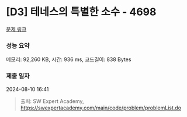 # [D3] 테네스의 특별한 소수 - 4698 

[문제 링크](https://swexpertacademy.com/main/code/problem/problemDetail.do?contestProbId=AWRuoqCKkE0DFAXt) 

### 성능 요약

메모리: 92,260 KB, 시간: 936 ms, 코드길이: 838 Bytes

### 제출 일자

2024-08-10 16:41



> 출처: SW Expert Academy, https://swexpertacademy.com/main/code/problem/problemList.do